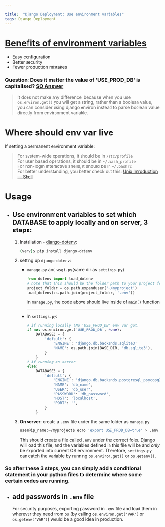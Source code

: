 ```yaml
---
 
title:  "Django Deployment: Use environment variables"
tags: Django Deployment
---
```

# [Benefits of environment variables](https://hyperlane.co/blog/the-benefits-of-environment-variables-and-how-to-use-them)

- Easy configuration
- Better security
- Fewer production mistakes
### Question: Does it matter the value of 'USE_PROD_DB' is capitalised? [SO Answer](https://stackoverflow.com/questions/60482390/django-production-development-migrations-and-databases-mixed-up/60482777?noredirect=1#comment106998304_60482777)

> It does not make any difference, because when you use `os.environ.get()` you will get a string, rather than a boolean value, you can consider using django environ instead to parse boolean value directly from environment variable. 


# Where should env var live
If setting a permanent environment variable:
>For system-wide operations, it should be in `/etc/profile`  
>For user based operations, it should be in `~/.bash_profile`  
>For non-login interactive shells, it should be in `~/.bashrc`   
>For better understanding, you better check out this: [Unix Introduction — Shell](https://medium.com/@youngstone89/unix-introduction-shell-980212852897)  

# Usage 
* ## Use environment variables to set which DATABASE to apply locally and on server, 3 steps:
    1. Installation - [django-dotenv](https://pypi.org/project/django-dotenv/): 
        ```bash
        (venv)$ pip install django-dotenv
        ```
    2. setting up `django-dotenv`:
        * `manage.py` and `wsgi.py`(same dir as `settings.py`)
            ```python
            from dotenv import load_dotenv
            # note that this should be the folder path to your project foler on server
            project_folder = os.path.expanduser('~/myproject')
            load_dotenv(os.path.join(project_folder, '.env'))
            ```
            In `manage.py`, the code above should live inside of `main()` function  

            ---
        * In `settings.py`:
            ```python
            # if running locally (No 'USE_PROD_DB' env var got)
            if not os.environ.get('USE_PROD_DB', None):
                DATABASES = {
                    'default': {
                        'ENGINE': 'django.db.backends.sqlite3',
                        'NAME': os.path.join(BASE_DIR, 'db.sqlite3'),
                    }
                }
            # if running on server
            else:
                DATABASES = {
                    'default': {
                        'ENGINE': 'django.db.backends.postgresql_psycopg2',
                        'NAME': 'db_name',
                        'USER': 'db_user',
                        'PASSWORD': 'db_password',
                        'HOST': 'localhost',
                        'PORT': '',
                    }
                }
            ```
    3. **On server**: create a `.env` file under the same folder as `manage.py`
        ```bash
        user@ip_name:~/myproject$ echo 'export USE_PROD_DB=true' > .env
        ```
        This should create a file called `.env` under the correct foler. Django will load this file, and the variables defined in this file will be and _only_ be exported into current OS environment. Therefore, `settings.py` can catch the variable by running `os.environ.get()` or `os.getenv()`.

### So after these 3 steps, you can simply add a conditional statement in your python files to determine where some certain codes are running.

* ## add passwords in `.env` file
    For security purposes, exporting password in `.env` file and load them in wherever they need from `os` (by calling `os.environ.get('VAR')` or `os.getenv('VAR')`) would be a good idea in production.

